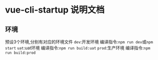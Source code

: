 # vue-cli-startup 说明文档

## 环境

预设3个环境,分别有对应的环境文件
`dev`:开发环境 编译指令:`npm run dev`或`npm start`
`uat`:uat环境 编译指令:`npm run build:uat`
`prod`:生产环境 编译指令:`npm run build:prod`

